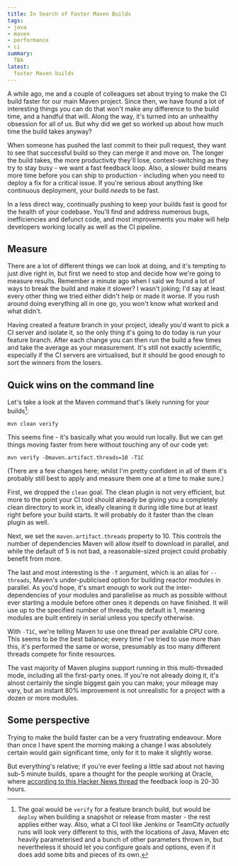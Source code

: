 ```yaml
---
title: In Search of Faster Maven Builds
tags:
- java
- maven
- performance
- ci
summary:
  TBA
latest:
  faster Maven builds
---
```


A while ago, me and a couple of colleagues set about trying to make the CI build faster for our main Maven project. Since then, we have found a lot of interesting things you can do that won't make any difference to the build time, and a handful that will. Along the way, it's turned into an unhealthy obsession for all of us. But why did we get so worked up about how much time the build takes anyway?

When someone has pushed the last commit to their pull request, they want to see that successful build so they can merge it and move on. The longer the build takes, the more productivity they'll lose, context-switching as they try to stay busy - we want a fast feedback loop. Also, a slower build means more time before you can ship to production - including when you need to deploy a fix for a critical issue. If you're serious about anything like continuous deployment, your build _needs_ to be fast.

In a less direct way, continually pushing to keep your builds fast is good for the health of your codebase. You'll find and address numerous bugs, inefficiencies and defunct code, and most improvements you make will help developers working locally as well as the CI pipeline.

## Measure

There are a lot of different things we can look at doing, and it's tempting to just dive right in, but first we need to stop and decide how we're going to measure results. Remember a minute ago when I said we found a lot of ways to break the build and make it slower? I wasn't joking; I'd say at least every other thing we tried either didn't help or made it worse. If you rush around doing everything all in one go, you won't know what worked and what didn't.

Having created a feature branch in your project, ideally you'd want to pick a CI server and isolate it, so the only thing it's going to do today is run your feature branch. After each change you can then run the build a few times and take the average as your measurement. It's still not exactly scientific, especially if the CI servers are virtualised, but it should be good enough to sort the winners from the losers.

## Quick wins on the command line

Let's take a look at the Maven command that's likely running for your builds[^1]:

```
mvn clean verify
```

[^1]: The goal would be `verify` for a feature branch build, but would be `deploy` when building a snapshot or release from master - the rest applies either way. Also, what a CI tool like Jenkins or TeamCity _actually_ runs will look very different to this, with the locations of Java, Maven etc heavily parameterised and a bunch of other parameters thrown in, but nevertheless it should let you configure goals and options, even if it does add some bits and pieces of its own.

This seems fine - it's basically what you would run locally. But we can get things moving faster from here without touching any of our code yet:

```
mvn verify -Dmaven.artifact.threads=10 -T1C
```

(There are a few changes here; whilst I'm pretty confident in all of them it's probably still best to apply and measure them one at a time to make sure.)

First, we dropped the `clean` goal. The clean plugin is not very efficient, but more to the point your CI tool should already be giving you a completely clean directory to work in, ideally cleaning it during idle time but at least right before your build starts. It will probably do it faster than the clean plugin as well.

Next, we set the `maven.artifact.threads` property to 10. This controls the number of dependencies Maven will allow itself to download in parallel, and while the default of 5 is not bad, a reasonable-sized project could probably benefit from more.

The last and most interesting is the `-T` argument, which is an alias for `--threads`, Maven's under-publicised option for building reactor modules in parallel. As you'd hope, it's smart enough to work out the inter-dependencies of your modules and parallelise as much as possible without ever starting a module before other ones it depends on have finished. It will use up to the specified number of threads; the default is 1, meaning modules are built entirely in serial unless you specify otherwise.

With `-T1C`, we're telling Maven to use one thread per available CPU core. This seems to be the best balance; every time I've tried to use more than this, it's performed the same or worse, presumably as too many different threads compete for finite resources.

The vast majority of Maven plugins support running in this multi-threaded mode, including all the first-party ones. If you're not already doing it, it's alnost certainly the single biggest gain you can make; your mileage may vary, but an instant 80% improvement is not unrealistic for a project with a dozen or more modules.

## Some perspective

Trying to make the build faster can be a very frustrating endeavour. More than once I have spent the morning making a change I was absolutely certain would gain significant time, only for it to make it slightly worse.

But everything's relative; if you're ever feeling a little sad about not having sub-5 minute builds, spare a thought for the people working at Oracle, where [according to this Hacker News thread](https://news.ycombinator.com/item?id=18442941) the feedback loop is 20-30 hours.